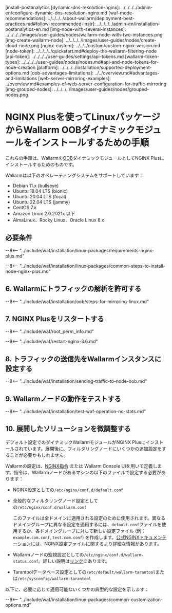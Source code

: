 [img-wl-console-users]:             ../../../../images/check-user-no-2fa.png
[wallarm-status-instr]:             ../../../../admin-en/configure-statistics-service.md
[memory-instr]:                     ../../../../admin-en/configuration-guides/allocate-resources-for-node.md
[waf-directives-instr]:             ../../../../admin-en/configure-parameters-en.md
[ptrav-attack-docs]:                ../../../../attacks-vulns-list.md#path-traversal
[attacks-in-ui-image]:           ../../../../images/admin-guides/test-attacks-quickstart.png
[waf-mode-instr]:                   ../../../../admin-en/configure-wallarm-mode.md
[logging-instr]:                    ../../../../admin-en/configure-logging.md
[proxy-balancer-instr]:             ../../../../admin-en/using-proxy-or-balancer-en.md
[process-time-limit-instr]:         ../../../../admin-en/configure-parameters-en.md#wallarm_process_time_limit
[configure-selinux-instr]:          ../../../../admin-en/configure-selinux.md
[configure-proxy-balancer-instr]:   ../../../../admin-en/configuration-guides/access-to-wallarm-api-via-proxy.md
[update-instr]:                     ../../../../updating-migrating/nginx-modules.md
[install-postanalytics-docs]:        ../../../../admin-en/installation-postanalytics-en.md-onboarding-steps
[ip-lists-docs]:                    ../../../../user-guides/ip-lists/overview.md
[versioning-policy]:                ../../../../updating-migrating/versioning-policy.md#version-list
[install-postanalytics
[dynamic-dns-resolution-nginx]:     ../../../../admin-en/configure-dynamic-dns-resolution-nginx.md
[waf-mode-recommendations]:          ../../../../about-wallarm/deployment-best-practices.md#follow-recommended-instr]:      ../../../../admin-en/installation-postanalytics-en.md
[img-node-with-several-instances]:  ../../../../images/user-guides/nodes/wallarm-node-with-two-instances.png
[img-create-wallarm-node]:      ../../../../images/user-guides/nodes/create-cloud-node.png
[nginx-custom]:                 ../../../custom/custom-nginx-version.md
[node-token]:                       ../../../../quickstart.md#deploy-the-wallarm-filtering-node
[api-token]:                        ../../../../user-guides/settings/api-tokens.md
[wallarm-token-types]:              ../../../../user-guides/nodes/nodes.md#api-and-node-tokens-for-node-creation
[platform]:                         ../../../../installation/supported-deployment-options.md
[oob-advantages-limitations]:       ../../overview.md#advantages-and-limitations
[web-server-mirroring-examples]:    ../overview.md#examples-of-web-server-configuration-for-traffic-mirroring
[img-grouped-nodes]:                ../../../../images/user-guides/nodes/grouped-nodes.png

# NGINX Plusを使ってLinuxパッケージからWallarm OOBダイナミックモジュールをインストールするための手順

これらの手順は、Wallarmを[OOB](../overview.md)ダイナミックモジュールとしてNGINX Plusにインストールするためのものです。

Wallarmは以下のオペレーティングシステムをサポートしています：

* Debian 11.x (bullseye)
* Ubuntu 18.04 LTS (bionic)
* Ubuntu 20.04 LTS (focal)
* Ubuntu 22.04 LTS (jammy)
* CentOS 7.x
* Amazon Linux 2.0.2021x 以下
* AlmaLinux、Rocky Linux、Oracle Linux 8.x

## 必要条件

--8<-- "../include/waf/installation/linux-packages/requirements-nginx-plus.md"

--8<-- "../include/waf/installation/linux-packages/common-steps-to-install-node-nginx-plus.md"

## 6. Wallarmにトラフィックの解析を許可する

--8<-- "../include/waf/installation/oob/steps-for-mirroring-linux.md"

## 7. NGINX Plusをリスタートする

--8<-- "../include/waf/root_perm_info.md"

--8<-- "../include/waf/restart-nginx-3.6.md"

## 8. トラフィックの送信先をWallarmインスタンスに設定する

--8<-- "../include/waf/installation/sending-traffic-to-node-oob.md"

## 9. Wallarmノードの動作をテストする

--8<-- "../include/waf/installation/test-waf-operation-no-stats.md"

## 10. 展開したソリューションを微調整する

デフォルト設定でのダイナミックWallarmモジュールがNGINX Plusにインストールされています。展開後に、フィルタリングノードにいくつかの追加設定をすることが必要かもしれません。

Wallarmの設定は、[NGINX指令](../../../../admin-en/configure-parameters-en.md) または Wallarm Console UIを用いて定義します。指令は、Wallarmノードがあるマシンの以下のファイルで設定する必要があります：

* NGINX設定としての`/etc/nginx/conf.d/default.conf`
* 全般的なフィルタリングノード設定としての`/etc/nginx/conf.d/wallarm.conf`

    このファイルは全ドメインに適用される設定のために使用されます。異なるドメイングループに異なる設定を適用するには、`default.conf`ファイルを使用するか、各ドメイングループに対して新しい設定ファイル (例：`example.com.conf`, `test.com.conf`) を作成します。[公式NGINXドキュメンテーション](https://nginx.org/en/docs/beginners_guide.html)には、NGINX設定ファイルに関するより詳細な情報があります。
* Wallarmノードの監視設定としての`/etc/nginx/conf.d/wallarm-status.conf`。詳しい説明は[リンク][wallarm-status-instr]にあります。
* Tarantoolデータベース設定としての`/etc/default/wallarm-tarantool`または`/etc/sysconfig/wallarm-tarantool`

以下に、必要に応じて適用可能ないくつかの典型的な設定を示します：

--8<-- "../include/waf/installation/linux-packages/common-customization-options.md"